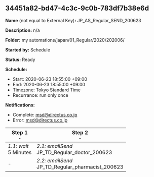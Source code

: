 ## 34451a82-bd47-4c3c-9c0b-783df7b38e6d

**Name** (not equal to External Key)**:** JP_AS_Regular_SEND_200623

**Description:** n/a

**Folder:** my automations/japan/01_Regular/2020/202006/

**Started by:** Schedule

**Status:** Ready

**Schedule:**

* Start: 2020-06-23 18:55:00 +09:00
* End: 2020-06-23 18:55:00 +09:00
* Timezone: Tokyo Standard Time
* Recurrance: run only once

**Notifications:**

* Complete: msd@directus.co.jp
* Error: msd@directus.co.jp

| Step 1<br>_<small>-</small>_ | Step 2<br>_<small>-</small>_ |
| --- | --- |
| _1.1: wait_<br>5 Minutes | _2.1: emailSend_<br>JP_TD_Regular_doctor_200623 |
| - | _2.2: emailSend_<br>JP_TD_Regular_pharmacist_200623 |
